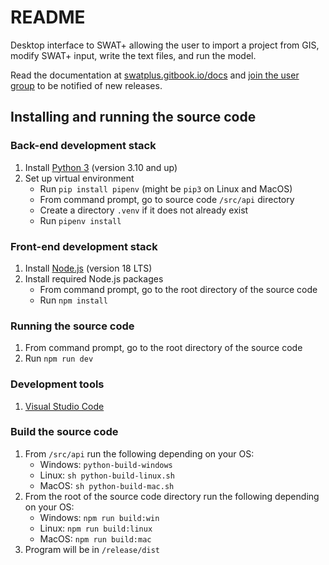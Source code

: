 # README #

Desktop interface to SWAT+ allowing the user to import a project from GIS, modify SWAT+ input, write the text files, and run the model.

Read the documentation at [swatplus.gitbook.io/docs](https://swatplus.gitbook.io/docs) and [join the user group](https://groups.google.com/g/swatplus-editor) to be notified of new releases.

## Installing and running the source code ##

### Back-end development stack ###

1. Install [Python 3](https://www.python.org/) (version 3.10 and up)
2. Set up virtual environment
    * Run `pip install pipenv` (might be `pip3` on Linux and MacOS)
    * From command prompt, go to source code `/src/api` directory
	* Create a directory `.venv` if it does not already exist
	* Run `pipenv install`

### Front-end development stack ###

1. Install [Node.js](https://nodejs.org/en/) (version 18 LTS)
2. Install required Node.js packages
    * From command prompt, go to the root directory of the source code
    * Run `npm install`

### Running the source code ###

1. From command prompt, go to the root directory of the source code
2. Run `npm run dev`

### Development tools ###

1. [Visual Studio Code](https://code.visualstudio.com/)

### Build the source code ###

1. From `/src/api` run the following depending on your OS:
	* Windows: `python-build-windows`
	* Linux: `sh python-build-linux.sh`
	* MacOS: `sh python-build-mac.sh`
2. From the root of the source code directory run the following depending on your OS:
	* Windows: `npm run build:win`
	* Linux: `npm run build:linux`
	* MacOS: `npm run build:mac`
3. Program will be in `/release/dist`
